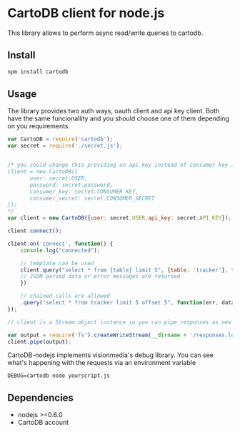 CartoDB client for node.js
=================================

This library allows to perform async read/write queries to cartodb.

Install
------

```bash
npm install cartodb
```


Usage
-----

The library provides two auth ways, oauth client and api key client. Both  have the same funcionallity and you should choose one of them depending on you requirements. 

```javascript
var CartoDB = require('cartodb');
var secret = require('./secret.js');


/* you could change this providing an api_key instead of consumer key / secret if you want to use oath
client = new CartoDB({
       user: secret.USER,
       password: secret.password,
       consumer_key: secret.CONSUMER_KEY, 
       consumer_secret: secret.CONSUMER_SECRET
});
*/
var client = new CartoDB({user: secret.USER,api_key: secret.API_KEY});

client.connect();

client.on('connect', function() {
    console.log("connected");

    // template can be used
    client.query("select * from {table} limit 5", {table: 'tracker'}, function(err, data){
    // JSON parsed data or error messages are returned
    })

    // chained calls are allowed
    .query("select * from tracker limit 5 offset 5", function(err, data){});
});

// client is a Stream object instance so you can pipe responses as new line delimited JSON, for example, to a file

var output = require('fs').createWriteStream(__dirname + '/responses.log');
client.pipe(output);

```

CartoDB-nodejs implements visionmedia's debug library. You can see what's happening with the requests via an environment variable
```
DEBUG=cartodb node yourscript.js
```

Dependencies
------------
* nodejs >=0.6.0
* CartoDB account

